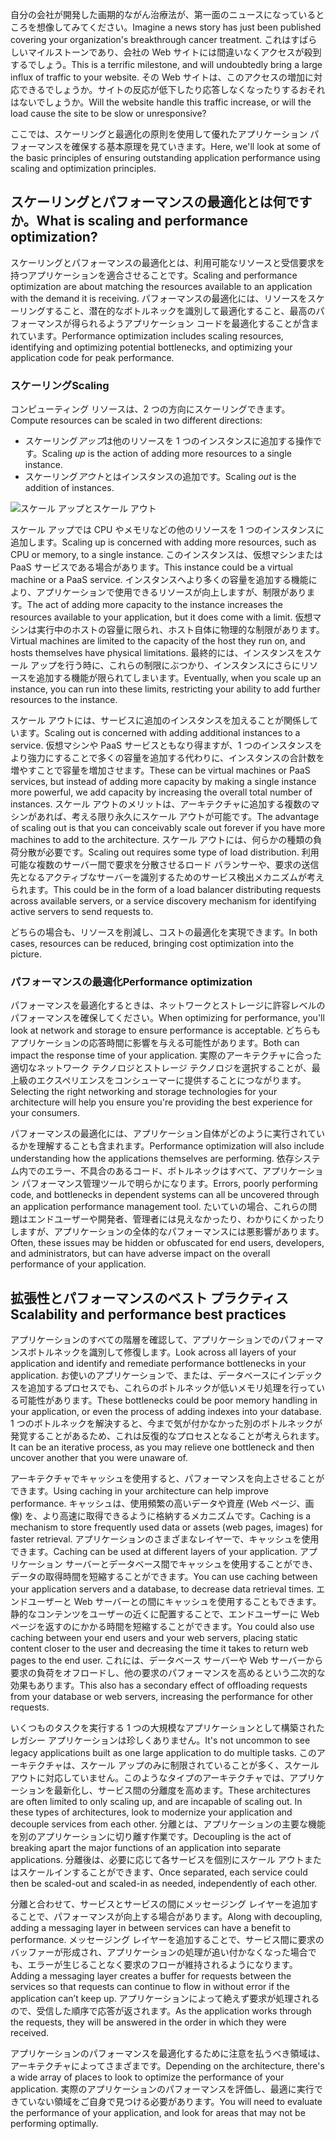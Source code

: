 <span data-ttu-id="cf764-101">自分の会社が開発した画期的ながん治療法が、第一面のニュースになっているところを想像してみてください。</span><span class="sxs-lookup"><span data-stu-id="cf764-101">Imagine a news story has just been published covering your organization's breakthrough cancer treatment.</span></span> <span data-ttu-id="cf764-102">これはすばらしいマイルストーンであり、会社の Web サイトには間違いなくアクセスが殺到するでしょう。</span><span class="sxs-lookup"><span data-stu-id="cf764-102">This is a terrific milestone, and will undoubtedly bring a large influx of traffic to your website.</span></span> <span data-ttu-id="cf764-103">その Web サイトは、このアクセスの増加に対応できるでしょうか。サイトの反応が低下したり応答しなくなったりするおそれはないでしょうか。</span><span class="sxs-lookup"><span data-stu-id="cf764-103">Will the website handle this traffic increase, or will the load cause the site to be slow or unresponsive?</span></span>

<span data-ttu-id="cf764-104">ここでは、スケーリングと最適化の原則を使用して優れたアプリケーション パフォーマンスを確保する基本原理を見ていきます。</span><span class="sxs-lookup"><span data-stu-id="cf764-104">Here, we'll look at some of the basic principles of ensuring outstanding application performance using scaling and optimization principles.</span></span>

## <a name="what-is-scaling-and-performance-optimization"></a><span data-ttu-id="cf764-105">スケーリングとパフォーマンスの最適化とは何ですか。</span><span class="sxs-lookup"><span data-stu-id="cf764-105">What is scaling and performance optimization?</span></span>

<span data-ttu-id="cf764-106">スケーリングとパフォーマンスの最適化とは、利用可能なリソースと受信要求を持つアプリケーションを適合させることです。</span><span class="sxs-lookup"><span data-stu-id="cf764-106">Scaling and performance optimization are about matching the resources available to an application with the demand it is receiving.</span></span> <span data-ttu-id="cf764-107">パフォーマンスの最適化には、リソースをスケーリングすること、潜在的なボトルネックを識別して最適化すること、最高のパフォーマンスが得られるようアプリケーション コードを最適化することが含まれています。</span><span class="sxs-lookup"><span data-stu-id="cf764-107">Performance optimization includes scaling resources, identifying and optimizing potential bottlenecks, and optimizing your application code for peak performance.</span></span>

### <a name="scaling"></a><span data-ttu-id="cf764-108">スケーリング</span><span class="sxs-lookup"><span data-stu-id="cf764-108">Scaling</span></span>

<span data-ttu-id="cf764-109">コンピューティング リソースは、2 つの方向にスケーリングできます。</span><span class="sxs-lookup"><span data-stu-id="cf764-109">Compute resources can be scaled in two different directions:</span></span>

* <span data-ttu-id="cf764-110">スケーリング*アップ*は他のリソースを 1 つのインスタンスに追加する操作です。</span><span class="sxs-lookup"><span data-stu-id="cf764-110">Scaling *up* is the action of adding more resources to a single instance.</span></span>
* <span data-ttu-id="cf764-111">スケーリング*アウト*とはインスタンスの追加です。</span><span class="sxs-lookup"><span data-stu-id="cf764-111">Scaling *out* is the addition of instances.</span></span>

![スケール アップとスケール アウト](../media-draft/scale-up-scale-out.png)

<span data-ttu-id="cf764-113">スケール アップでは CPU やメモリなどの他のリソースを 1 つのインスタンスに追加します。</span><span class="sxs-lookup"><span data-stu-id="cf764-113">Scaling up is concerned with adding more resources, such as CPU or memory, to a single instance.</span></span> <span data-ttu-id="cf764-114">このインスタンスは、仮想マシンまたは PaaS サービスである場合があります。</span><span class="sxs-lookup"><span data-stu-id="cf764-114">This instance could be a virtual machine or a PaaS service.</span></span> <span data-ttu-id="cf764-115">インスタンスへより多くの容量を追加する機能により、アプリケーションで使用できるリソースが向上しますが、制限があります。</span><span class="sxs-lookup"><span data-stu-id="cf764-115">The act of adding more capacity to the instance increases the resources available to your application, but it does come with a limit.</span></span> <span data-ttu-id="cf764-116">仮想マシンは実行中のホストの容量に限られ、ホスト自体に物理的な制限があります。</span><span class="sxs-lookup"><span data-stu-id="cf764-116">Virtual machines are limited to the capacity of the host they run on, and hosts themselves have physical limitations.</span></span> <span data-ttu-id="cf764-117">最終的には、インスタンスをスケール アップを行う時に、これらの制限にぶつかり、インスタンスにさらにリソースを追加する機能が限られてしまいます。</span><span class="sxs-lookup"><span data-stu-id="cf764-117">Eventually, when you scale up an instance, you can run into these limits, restricting your ability to add further resources to the instance.</span></span>

<span data-ttu-id="cf764-118">スケール アウトには、サービスに追加のインスタンスを加えることが関係しています。</span><span class="sxs-lookup"><span data-stu-id="cf764-118">Scaling out is concerned with adding additional instances to a service.</span></span> <span data-ttu-id="cf764-119">仮想マシンや PaaS サービスともなり得ますが、1 つのインスタンスをより強力にすることで多くの容量を追加する代わりに、インスタンスの合計数を増やすことで容量を増加させます。</span><span class="sxs-lookup"><span data-stu-id="cf764-119">These can be virtual machines or PaaS services, but instead of adding more capacity by making a single instance more powerful, we add capacity by increasing the overall total number of instances.</span></span> <span data-ttu-id="cf764-120">スケール アウトのメリットは、アーキテクチャに追加する複数のマシンがあれば、考える限り永久にスケール アウトが可能です。</span><span class="sxs-lookup"><span data-stu-id="cf764-120">The advantage of scaling out is that you can conceivably scale out forever if you have more machines to add to the architecture.</span></span> <span data-ttu-id="cf764-121">スケール アウトには、何らかの種類の負荷分散が必要です。</span><span class="sxs-lookup"><span data-stu-id="cf764-121">Scaling out requires some type of load distribution.</span></span> <span data-ttu-id="cf764-122">利用可能な複数のサーバー間で要求を分散させるロード バランサーや、要求の送信先となるアクティブなサーバーを識別するためのサービス検出メカニズムが考えられます。</span><span class="sxs-lookup"><span data-stu-id="cf764-122">This could be in the form of a load balancer distributing requests across available servers, or a service discovery mechanism for identifying active servers to send requests to.</span></span>

<span data-ttu-id="cf764-123">どちらの場合も、リソースを削減し、コストの最適化を実現できます。</span><span class="sxs-lookup"><span data-stu-id="cf764-123">In both cases, resources can be reduced, bringing cost optimization into the picture.</span></span>

### <a name="performance-optimization"></a><span data-ttu-id="cf764-124">パフォーマンスの最適化</span><span class="sxs-lookup"><span data-stu-id="cf764-124">Performance optimization</span></span>

<span data-ttu-id="cf764-125">パフォーマンスを最適化するときは、ネットワークとストレージに許容レベルのパフォーマンスを確保してください。</span><span class="sxs-lookup"><span data-stu-id="cf764-125">When optimizing for performance, you'll look at network and storage to ensure performance is acceptable.</span></span> <span data-ttu-id="cf764-126">どちらもアプリケーションの応答時間に影響を与える可能性があります。</span><span class="sxs-lookup"><span data-stu-id="cf764-126">Both can impact the response time of your application.</span></span> <span data-ttu-id="cf764-127">実際のアーキテクチャに合った適切なネットワーク テクノロジとストレージ テクノロジを選択することが、最上級のエクスペリエンスをコンシューマーに提供することにつながります。</span><span class="sxs-lookup"><span data-stu-id="cf764-127">Selecting the right networking and storage technologies for your architecture will help you ensure you're providing the best experience for your consumers.</span></span>

<span data-ttu-id="cf764-128">パフォーマンスの最適化には、アプリケーション自体がどのように実行されているかを理解することも含まれます。</span><span class="sxs-lookup"><span data-stu-id="cf764-128">Performance optimization will also include understanding how the applications themselves are performing.</span></span> <span data-ttu-id="cf764-129">依存システム内でのエラー、不具合のあるコード、ボトルネックはすべて、アプリケーション パフォーマンス管理ツールで明らかになります。</span><span class="sxs-lookup"><span data-stu-id="cf764-129">Errors, poorly performing code, and bottlenecks in dependent systems can all be uncovered through an application performance management tool.</span></span> <span data-ttu-id="cf764-130">たいていの場合、これらの問題はエンドユーザーや開発者、管理者には見えなかったり、わかりにくかったりしますが、アプリケーションの全体的なパフォーマンスには悪影響があります。</span><span class="sxs-lookup"><span data-stu-id="cf764-130">Often, these issues may be hidden or obfuscated for end users, developers, and administrators, but can have adverse impact on the overall performance of your application.</span></span>

## <a name="scalability-and-performance-best-practices"></a><span data-ttu-id="cf764-131">拡張性とパフォーマンスのベスト プラクティス</span><span class="sxs-lookup"><span data-stu-id="cf764-131">Scalability and performance best practices</span></span>

<span data-ttu-id="cf764-132">アプリケーションのすべての階層を確認して、アプリケーションでのパフォーマンスボトルネックを識別して修復します。</span><span class="sxs-lookup"><span data-stu-id="cf764-132">Look across all layers of your application and identify and remediate performance bottlenecks in your application.</span></span> <span data-ttu-id="cf764-133">お使いのアプリケーションで、または、データベースにインデックスを追加するプロセスでも、これらのボトルネックが低いメモリ処理を行っている可能性があります。</span><span class="sxs-lookup"><span data-stu-id="cf764-133">These bottlenecks could be poor memory handling in your application, or even the process of adding indexes into your database.</span></span> <span data-ttu-id="cf764-134">1 つのボトルネックを解決すると、今まで気が付かなかった別のボトルネックが発覚することがあるため、これは反復的なプロセスとなることが考えられます。</span><span class="sxs-lookup"><span data-stu-id="cf764-134">It can be an iterative process, as you may relieve one bottleneck and then uncover another that you were unaware of.</span></span>

<span data-ttu-id="cf764-135">アーキテクチャでキャッシュを使用すると、パフォーマンスを向上させることができます。</span><span class="sxs-lookup"><span data-stu-id="cf764-135">Using caching in your architecture can help improve performance.</span></span> <span data-ttu-id="cf764-136">キャッシュは、使用頻繁の高いデータや資産 (Web ページ、画像) を、より高速に取得できるように格納するメカニズムです。</span><span class="sxs-lookup"><span data-stu-id="cf764-136">Caching is a mechanism to store frequently used data or assets (web pages, images) for faster retrieval.</span></span> <span data-ttu-id="cf764-137">アプリケーションのさまざまなレイヤーで、キャッシュを使用できます。</span><span class="sxs-lookup"><span data-stu-id="cf764-137">Caching can be used at different layers of your application.</span></span> <span data-ttu-id="cf764-138">アプリケーション サーバーとデータベース間でキャッシュを使用することができ、データの取得時間を短縮することができます。</span><span class="sxs-lookup"><span data-stu-id="cf764-138">You can use caching between your application servers and a database, to decrease data retrieval times.</span></span> <span data-ttu-id="cf764-139">エンドユーザーと Web サーバーとの間にキャッシュを使用することもできます。静的なコンテンツをユーザーの近くに配置することで、エンドユーザーに Web ページを返すのにかかる時間を短縮することができます。</span><span class="sxs-lookup"><span data-stu-id="cf764-139">You could also use caching between your end users and your web servers, placing static content closer to the user and decreasing the time it takes to return web pages to the end user.</span></span> <span data-ttu-id="cf764-140">これには、データベース サーバーや Web サーバーから要求の負荷をオフロードし、他の要求のパフォーマンスを高めるという二次的な効果もあります。</span><span class="sxs-lookup"><span data-stu-id="cf764-140">This also has a secondary effect of offloading requests from your database or web servers, increasing the performance for other requests.</span></span>

<span data-ttu-id="cf764-141">いくつものタスクを実行する 1 つの大規模なアプリケーションとして構築されたレガシー アプリケーションは珍しくありません。</span><span class="sxs-lookup"><span data-stu-id="cf764-141">It's not uncommon to see legacy applications built as one large application to do multiple tasks.</span></span> <span data-ttu-id="cf764-142">このアーキテクチャは、スケール アップのみに制限されていることが多く、スケール アウトに対応していません。このようなタイプのアーキテクチャでは、アプリケーションを最新化し、サービス間の分離度を高めます。</span><span class="sxs-lookup"><span data-stu-id="cf764-142">These architectures are often limited to only scaling up, and are incapable of scaling out. In these types of architectures, look to modernize your application and decouple services from each other.</span></span> <span data-ttu-id="cf764-143">分離とは、アプリケーションの主要な機能を別のアプリケーションに切り離す作業です。</span><span class="sxs-lookup"><span data-stu-id="cf764-143">Decoupling is the act of breaking apart the major functions of an application into separate applications.</span></span> <span data-ttu-id="cf764-144">分離後は、必要に応じて各サービスを個別にスケール アウトまたはスケールインすることができます、</span><span class="sxs-lookup"><span data-stu-id="cf764-144">Once separated, each service could then be scaled-out and scaled-in as needed, independently of each other.</span></span>

<span data-ttu-id="cf764-145">分離と合わせて、サービスとサービスの間にメッセージング レイヤーを追加することで、パフォーマンスが向上する場合があります。</span><span class="sxs-lookup"><span data-stu-id="cf764-145">Along with decoupling, adding a messaging layer in between services can have a benefit to performance.</span></span> <span data-ttu-id="cf764-146">メッセージング レイヤーを追加することで、サービス間に要求のバッファーが形成され、アプリケーションの処理が追い付かなくなった場合でも、エラーが生じることなく要求のフローが維持されるようになります。</span><span class="sxs-lookup"><span data-stu-id="cf764-146">Adding a messaging layer creates a buffer for requests between the services so that requests can continue to flow in without error if the application can’t keep up.</span></span> <span data-ttu-id="cf764-147">アプリケーションによって絶えず要求が処理されるので、受信した順序で応答が返されます。</span><span class="sxs-lookup"><span data-stu-id="cf764-147">As the application works through the requests, they will be answered in the order in which they were received.</span></span>

<span data-ttu-id="cf764-148">アプリケーションのパフォーマンスを最適化するために注意を払うべき領域は、アーキテクチャによってさまざまです。</span><span class="sxs-lookup"><span data-stu-id="cf764-148">Depending on the architecture, there's a wide array of places to look to optimize the performance of your application.</span></span> <span data-ttu-id="cf764-149">実際のアプリケーションのパフォーマンスを評価し、最適に実行できていない領域をご自身で見つける必要があります。</span><span class="sxs-lookup"><span data-stu-id="cf764-149">You will need to evaluate the performance of your application, and look for areas that may not be performing optimally.</span></span>

